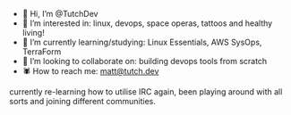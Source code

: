 - 🦉 Hi, I’m @TutchDev
- 🦇 I’m interested in: linux, devops, space operas, tattoos and healthy living!
- 🦖 I’m currently learning/studying: Linux Essentials, AWS SysOps, TerraForm
- 🐉 I’m looking to collaborate on: building devops tools from scratch
- 🕷️ How to reach me: matt@tutch.dev

currently re-learning how to utilise IRC again, been playing around with all sorts and joining different communities.
